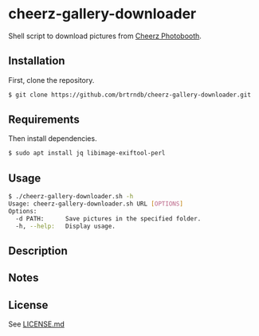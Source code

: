 # cheerz-gallery-downloader

Shell script to download pictures from [Cheerz Photobooth](https://live.cheerz.com/location).

## Installation

First, clone the repository.

```sh
$ git clone https://github.com/brtrndb/cheerz-gallery-downloader.git
```

## Requirements

Then install dependencies.

```sh
$ sudo apt install jq libimage-exiftool-perl
```

## Usage

```sh
$ ./cheerz-gallery-downloader.sh -h
Usage: cheerz-gallery-downloader.sh URL [OPTIONS]
Options:
  -d PATH:      Save pictures in the specified folder.
  -h, --help:   Display usage.
```

## Description

## Notes

## License

See [LICENSE.md](./LICENSE.md)
